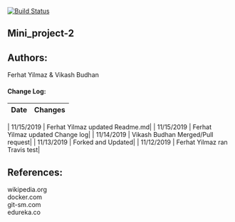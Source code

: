 [![Build Status](https://travis-ci.com/FerhatYilmaz1986/calculator.svg?branch=master)](https://travis-ci.com/FerhatYilmaz1986/calculator)

## Mini_project-2  
  
## Authors:  
 Ferhat Yilmaz & Vikash Budhan  
 
 #### Change Log:
|  Date  | Changes  |  
|---|---|

|  11/15/2019 | Ferhat Yilmaz updated Readme.md|
|  11/15/2019 | Ferhat Yilmaz updated Change log|
|  11/14/2019 | Vikash Budhan Merged/Pull request|
|  11/13/2019 | Forked and Updated|
|  11/12/2019 | Ferhat Yilmaz ran Travis test|

   
 ## References:  
 wikipedia.org  
 docker.com  
 git-sm.com  
 edureka.co   
